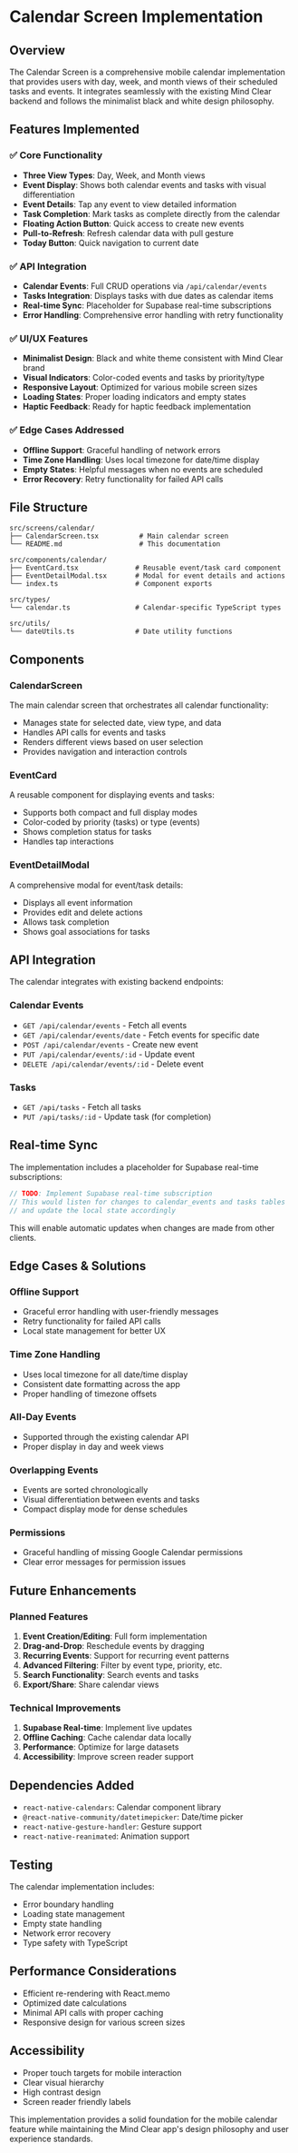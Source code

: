 # Calendar Screen Implementation

## Overview

The Calendar Screen is a comprehensive mobile calendar implementation that provides users with day, week, and month views of their scheduled tasks and events. It integrates seamlessly with the existing Mind Clear backend and follows the minimalist black and white design philosophy.

## Features Implemented

### ✅ Core Functionality
- **Three View Types**: Day, Week, and Month views
- **Event Display**: Shows both calendar events and tasks with visual differentiation
- **Event Details**: Tap any event to view detailed information
- **Task Completion**: Mark tasks as complete directly from the calendar
- **Floating Action Button**: Quick access to create new events
- **Pull-to-Refresh**: Refresh calendar data with pull gesture
- **Today Button**: Quick navigation to current date

### ✅ API Integration
- **Calendar Events**: Full CRUD operations via `/api/calendar/events`
- **Tasks Integration**: Displays tasks with due dates as calendar items
- **Real-time Sync**: Placeholder for Supabase real-time subscriptions
- **Error Handling**: Comprehensive error handling with retry functionality

### ✅ UI/UX Features
- **Minimalist Design**: Black and white theme consistent with Mind Clear brand
- **Visual Indicators**: Color-coded events and tasks by priority/type
- **Responsive Layout**: Optimized for various mobile screen sizes
- **Loading States**: Proper loading indicators and empty states
- **Haptic Feedback**: Ready for haptic feedback implementation

### ✅ Edge Cases Addressed
- **Offline Support**: Graceful handling of network errors
- **Time Zone Handling**: Uses local timezone for date/time display
- **Empty States**: Helpful messages when no events are scheduled
- **Error Recovery**: Retry functionality for failed API calls

## File Structure

```
src/screens/calendar/
├── CalendarScreen.tsx          # Main calendar screen
└── README.md                   # This documentation

src/components/calendar/
├── EventCard.tsx              # Reusable event/task card component
├── EventDetailModal.tsx       # Modal for event details and actions
└── index.ts                   # Component exports

src/types/
└── calendar.ts                # Calendar-specific TypeScript types

src/utils/
└── dateUtils.ts               # Date utility functions
```

## Components

### CalendarScreen
The main calendar screen that orchestrates all calendar functionality:
- Manages state for selected date, view type, and data
- Handles API calls for events and tasks
- Renders different views based on user selection
- Provides navigation and interaction controls

### EventCard
A reusable component for displaying events and tasks:
- Supports both compact and full display modes
- Color-coded by priority (tasks) or type (events)
- Shows completion status for tasks
- Handles tap interactions

### EventDetailModal
A comprehensive modal for event/task details:
- Displays all event information
- Provides edit and delete actions
- Allows task completion
- Shows goal associations for tasks

## API Integration

The calendar integrates with existing backend endpoints:

### Calendar Events
- `GET /api/calendar/events` - Fetch all events
- `GET /api/calendar/events/date` - Fetch events for specific date
- `POST /api/calendar/events` - Create new event
- `PUT /api/calendar/events/:id` - Update event
- `DELETE /api/calendar/events/:id` - Delete event

### Tasks
- `GET /api/tasks` - Fetch all tasks
- `PUT /api/tasks/:id` - Update task (for completion)

## Real-time Sync

The implementation includes a placeholder for Supabase real-time subscriptions:

```typescript
// TODO: Implement Supabase real-time subscription
// This would listen for changes to calendar_events and tasks tables
// and update the local state accordingly
```

This will enable automatic updates when changes are made from other clients.

## Edge Cases & Solutions

### Offline Support
- Graceful error handling with user-friendly messages
- Retry functionality for failed API calls
- Local state management for better UX

### Time Zone Handling
- Uses local timezone for all date/time display
- Consistent date formatting across the app
- Proper handling of timezone offsets

### All-Day Events
- Supported through the existing calendar API
- Proper display in day and week views

### Overlapping Events
- Events are sorted chronologically
- Visual differentiation between events and tasks
- Compact display mode for dense schedules

### Permissions
- Graceful handling of missing Google Calendar permissions
- Clear error messages for permission issues

## Future Enhancements

### Planned Features
1. **Event Creation/Editing**: Full form implementation
2. **Drag-and-Drop**: Reschedule events by dragging
3. **Recurring Events**: Support for recurring event patterns
4. **Advanced Filtering**: Filter by event type, priority, etc.
5. **Search Functionality**: Search events and tasks
6. **Export/Share**: Share calendar views

### Technical Improvements
1. **Supabase Real-time**: Implement live updates
2. **Offline Caching**: Cache calendar data locally
3. **Performance**: Optimize for large datasets
4. **Accessibility**: Improve screen reader support

## Dependencies Added

- `react-native-calendars`: Calendar component library
- `@react-native-community/datetimepicker`: Date/time picker
- `react-native-gesture-handler`: Gesture support
- `react-native-reanimated`: Animation support

## Testing

The calendar implementation includes:
- Error boundary handling
- Loading state management
- Empty state handling
- Network error recovery
- Type safety with TypeScript

## Performance Considerations

- Efficient re-rendering with React.memo
- Optimized date calculations
- Minimal API calls with proper caching
- Responsive design for various screen sizes

## Accessibility

- Proper touch targets for mobile interaction
- Clear visual hierarchy
- High contrast design
- Screen reader friendly labels

This implementation provides a solid foundation for the mobile calendar feature while maintaining the Mind Clear app's design philosophy and user experience standards.